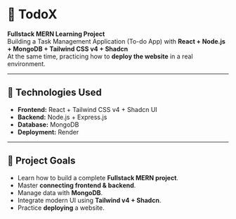 # 📝 TodoX

**Fullstack MERN Learning Project**  
Building a Task Management Application (To-do App) with **React + Node.js + MongoDB + Tailwind CSS v4 + Shadcn**  
At the same time, practicing how to **deploy the website** in a real environment.

---

## 🚀 Technologies Used

- **Frontend:** React + Tailwind CSS v4 + Shadcn UI
- **Backend:** Node.js + Express.js
- **Database:** MongoDB
- **Deployment:** Render

---

## 🎯 Project Goals

- Learn how to build a complete **Fullstack MERN project**.
- Master **connecting frontend & backend**.
- Manage data with **MongoDB**.
- Integrate modern UI using **Tailwind v4 + Shadcn**.
- Practice **deploying** a website.
